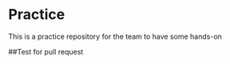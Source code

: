 # Practice
This is a practice repository for the team to have some hands-on

##Test for pull request
